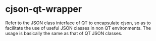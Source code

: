 # cjson-qt-wrapper
Refer to the JSON class interface of QT to encapsulate cjson, so as to facilitate the use of useful JSON classes in non QT environments. The usage is basically the same as that of QT JSON classes.
